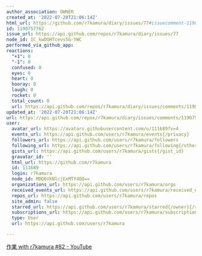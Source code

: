 ```yaml
---
author_association: OWNER
created_at: '2022-07-20T21:06:14Z'
html_url: https://github.com/r7kamura/diary/issues/77#issuecomment-1190757762
id: 1190757762
issue_url: https://api.github.com/repos/r7kamura/diary/issues/77
node_id: IC_kwDOHTcevs5G-YWC
performed_via_github_app: 
reactions:
  "+1": 0
  "-1": 0
  confused: 0
  eyes: 0
  heart: 0
  hooray: 0
  laugh: 0
  rocket: 0
  total_count: 0
  url: https://api.github.com/repos/r7kamura/diary/issues/comments/1190757762/reactions
updated_at: '2022-07-20T21:06:14Z'
url: https://api.github.com/repos/r7kamura/diary/issues/comments/1190757762
user:
  avatar_url: https://avatars.githubusercontent.com/u/111689?v=4
  events_url: https://api.github.com/users/r7kamura/events{/privacy}
  followers_url: https://api.github.com/users/r7kamura/followers
  following_url: https://api.github.com/users/r7kamura/following{/other_user}
  gists_url: https://api.github.com/users/r7kamura/gists{/gist_id}
  gravatar_id: ''
  html_url: https://github.com/r7kamura
  id: 111689
  login: r7kamura
  node_id: MDQ6VXNlcjExMTY4OQ==
  organizations_url: https://api.github.com/users/r7kamura/orgs
  received_events_url: https://api.github.com/users/r7kamura/received_events
  repos_url: https://api.github.com/users/r7kamura/repos
  site_admin: false
  starred_url: https://api.github.com/users/r7kamura/starred{/owner}{/repo}
  subscriptions_url: https://api.github.com/users/r7kamura/subscriptions
  type: User
  url: https://api.github.com/users/r7kamura

---
```

[作業 with r7kamura #82 - YouTube](https://www.youtube.com/watch?v=lUtIVsXuo0o&ab_channel=r7kamura)
